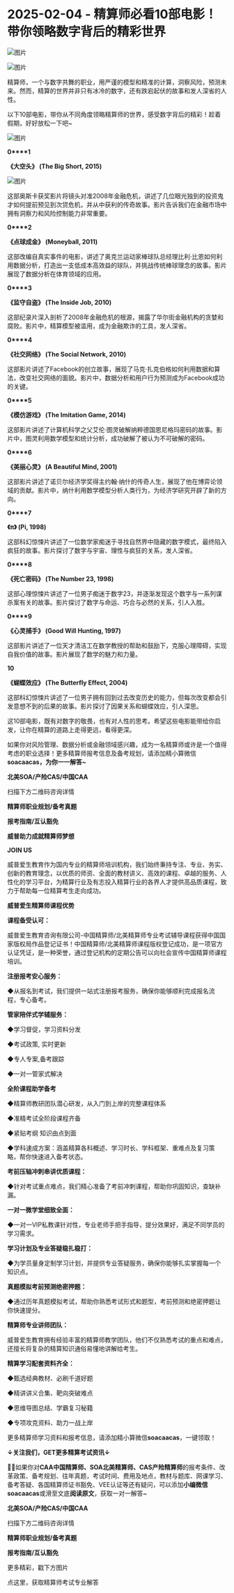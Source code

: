 # 2025-02-04 - 精算师必看10部电影！带你领略数字背后的精彩世界

![图片](https://mmbiz.qpic.cn/mmbiz_jpg/mK3FpI9af4kg4PH3You8v1p2s4zAl35ZxNnxg0MdNmVTvH2IJcatox7FnBcNAnYE4JN8ZPBDeK1yLvRwqaptmA/640?wx_fmt=jpeg&wxfrom=5&wx_lazy=1&wx_co=1&tp=webp)

![图片](https://mmbiz.qpic.cn/sz_mmbiz_gif/mK3FpI9af4nSfVwvozd64cQ7rcicg9NY7aDpmlQHeubb1vZMYf0AYBKd0R4BYEutuL8zyMe4NKXjT1d6SMzlM4g/640?wx_fmt=gif&from=appmsg&wxfrom=5&wx_lazy=1&wx_co=1&tp=webp)

精算师，一个与数字共舞的职业，用严谨的模型和精准的计算，洞察风险，预测未来。然而，精算的世界并非只有冰冷的数字，还有跌宕起伏的故事和发人深省的人性。

以下10部电影，带你从不同角度领略精算师的世界，感受数字背后的精彩！趁着假期，好好放松一下吧~

![图片](https://mmbiz.qpic.cn/sz_mmbiz_gif/mK3FpI9af4kCC6rjcfuSDv7CgK2TIL4nbLV2xruEvRkF7dDZw7njT9zgCSkSzPCb9hU6GQZyrQcv0IHOMFLNQw/640?wx_fmt=gif&tp=webp&wxfrom=5&wx_lazy=1)

**0****1**

**《大空头》 (The Big Short, 2015)**

![图片](https://mmbiz.qpic.cn/sz_mmbiz_jpg/mK3FpI9af4nYNIWNgOPkJS5MVcicP6ptu2CP7MDTYEQqFXr4P3TIWZ3LS0aiaG6okgl7hRekR5niahIibQb930CHRA/640?wx_fmt=jpeg&from=appmsg&tp=webp&wxfrom=5&wx_lazy=1)

这部奥斯卡获奖影片将镜头对准2008年金融危机，讲述了几位眼光独到的投资鬼才如何提前预见到次贷危机，并从中获利的传奇故事。影片告诉我们在金融市场中拥有洞察力和风险控制能力非常重要。

**0****2**

**《点球成金》 (Moneyball, 2011)**



这部改编自真实事件的电影，讲述了奥克兰运动家棒球队总经理比利·比恩如何利用数据分析，打造出一支低成本高效益的球队，并挑战传统棒球理念的故事。影片展现了数据分析在体育领域的应用。

**0****3**

**《监守自盗》 (The Inside Job, 2010)**



这部纪录片深入剖析了2008年金融危机的根源，揭露了华尔街金融机构的贪婪和腐败。影片中，精算模型被滥用，成为金融欺诈的工具，发人深省。

**0****4**

**《社交网络》 (The Social Network, 2010)**



这部影片讲述了Facebook的创立故事，展现了马克·扎克伯格如何利用数据和算法，改变社交网络的面貌。影片中，数据分析和用户行为预测成为Facebook成功的关键。

**0****5**

**《模仿游戏》 (The Imitation Game, 2014)**



这部影片讲述了计算机科学之父艾伦·图灵破解纳粹德国恩尼格玛密码的故事。影片中，图灵利用数学模型和统计分析，成功破解了被认为不可破解的密码。

**0****6**

**《美丽心灵》 (A Beautiful Mind, 2001)**



这部影片讲述了诺贝尔经济学奖得主约翰·纳什的传奇人生，展现了他在博弈论领域的贡献。影片中，纳什利用数学模型分析人类行为，为经济学研究开辟了新的方向。

**0****7**

**《π》 (Pi, 1998)**



这部科幻惊悚片讲述了一位数学家痴迷于寻找自然界中隐藏的数字模式，最终陷入疯狂的故事。影片探讨了数字与宇宙、理性与疯狂的关系，发人深省。

**0****8**

**《死亡密码》 (The Number 23, 1998)**



这部心理惊悚片讲述了一位男子痴迷于数字23，并逐渐发现这个数字与一系列谋杀案有关的故事。影片探讨了数字与命运、巧合与必然的关系，引人入胜。

**0****9**

**《心灵捕手》 (Good Will Hunting, 1997)**



这部影片讲述了一位天才清洁工在数学教授的帮助和鼓励下，克服心理障碍，实现自我价值的故事。影片展现了数学的魅力和力量。

**10**

**《蝴蝶效应》 (The Butterfly Effect, 2004)**



这部科幻惊悚片讲述了一位男子拥有回到过去改变历史的能力，但每次改变都会引发意想不到的后果的故事。影片探讨了因果关系和蝴蝶效应，引人深思。

这10部电影，既有对数字的敬畏，也有对人性的思考。希望这些电影能带给你启发，让你在精算的道路上走得更远，看得更深。

如果你对风险管理、数据分析或金融领域感兴趣，成为一名精算师或许是一个值得考虑的职业选择！更多精算师报考信息及备考规划，请添加精小算微信**soacaacas，为你一一解答~**

**北美SOA/产险CAS/中国CAA**

扫描下方二维码咨询详情



**精算师职业规划/备考真题**

**报考指南/互认豁免**







**威普助力成就精算师梦想**

**JOIN US**

威普爱生教育作为国内专业的精算师培训机构，我们始终秉持专注、专业、务实、创新的教育理念，以优质的师资、全面的教材讲义、高效的课程、卓越的服务、人性化的学习平台，为精算行业及有志投入精算行业的各界人才提供高品质课程，致力于帮助每一位精算考生走向成功。

**威普爱生精算师课程优势**



**课程备受认可：**

威普爱生教育咨询有限公司-中国精算师/北美精算师专业考试辅导课程获得中国国家版权局作品登记证书！中国精算师/北美精算师课程版权登记成功，是一项官方认证凭证，是一种荣誉，通过登记机构的定期公告可以向社会宣传中国精算师课程培训。





**注册报考安心服务：**

◆从报名到考试，我们提供一站式注册报考服务，确保你能够顺利完成报名流程，专心备考。



**管家陪伴式学辅服务：**

◆学习督促，学习资料分发

◆考试政策, 实时更新

◆专人专案,备考跟踪

◆一对一管家式解决





**全阶课程助学备考**

◆精算师教研团队潜心研发，从入门到上岸的完整课程体系

◆准精考试全阶段课程齐备

◆紧贴考纲 知识由点到面

◆学科速成方案：涵盖精算各科概述、学习时长、学科框架、重难点及复习策略，帮你快速进入备考状态。







**考前压轴冲刺串讲优质课程：**

◆针对考试重点难点，我们精心准备了考前冲刺课程，帮助你巩固知识，查缺补漏。





**一对一微学堂细致全面：**

◆一对一VIP私教课针对性，专业老师手把手指导，提分效果好，满足不同学员的学习需求。





**学习计划及专业答疑稳扎稳打：**

◆为学员量身定制学习计划，并提供专业答疑服务，确保你能够扎实掌握每一个知识点。





**真题模拟考前预测绝密押题：**

◆通过历年真题模拟考试，帮助你熟悉考试形式和题型，考前预测和绝密押题让你快速提分。



**精算师专业讲师团队：**

威普爱生教育拥有经验丰富的精算师教学团队，他们不仅熟悉考试的重点和难点，还擅长将复杂的精算知识通俗易懂地讲解给考生。



**精算学习配套资料齐全：**

◆甄选经典教材、必刷千道好题

◆精讲讲义合集、靶向突破难点

◆思维导图总结、学霸复习秘籍

◆专项攻克资料、助力一战上岸





更多精算师学习资料和报考信息，请添加精小算微信**soacaacas**，一键领取！

**↓关注我们，GET更多精算考试资讯↓**

**💁‍♀️**如果你对**CAA中国精算师、SOA北美精算师、CAS产险精算师**的报考条件、改革政策、备考规划、往年真题，考试时间、费用及地点，教材与题库、网课学习、备考答疑、各国精算师证书豁免、VEE认证等还有疑问，可以添加**小编微信soacaacas**或滑至文底**阅读原文**，获取一对一解答~

**北美SOA/产险CAS/中国CAA**

扫描下方二维码咨询详情



**精算师职业规划/备考真题**

**报考指南/互认豁免**

更多精彩，戳下方图片





[](http://mp.weixin.qq.com/s?__biz=Mzg5ODgxNDE0NQ==&mid=2247499489&idx=1&sn=28bc71f9486a17b4e2a1e8576252b8af&chksm=c05e674ff729ee59dc54a8f5e5fdeacd3fa24632cb9fea93f694e23708dddce948576251acd3&scene=21#wechat_redirect)

[](http://mp.weixin.qq.com/s?__biz=Mzg5ODgxNDE0NQ==&mid=2247499760&idx=1&sn=16dd1f8015b2fdf0d3f5c47ddf2fcace&chksm=c05e665ef729ef4854ae8257ec868b9532dcfb6820e0234ab54e19cc8c68e8eb7ecffbcb5525&scene=21#wechat_redirect)

[](http://mp.weixin.qq.com/s?__biz=Mzg5ODgxNDE0NQ==&mid=2247498518&idx=1&sn=bad02502a37ffc8531b5fd7f7cf952fe&chksm=c05e62b8f729ebaef2b92ff18af0a0407edb1421c3392c037361ad4a0ddda6c44bfea8e77254&scene=21#wechat_redirect)







点这里，获取精算师考试专业解答